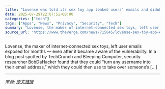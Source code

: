 ```yaml
---
title: "Lovense was told its sex toy app leaked users’ emails and didn&#8217;t fix it"
date: 2025-07-29T22:07:51+08:00
categories: ["tech"]
tags: ["Apps", "News", "Privacy", "Security", "Tech"]
summary: "Lovense, the maker of internet-connected sex toys, left user emails exposed for months — even after it became aware of the vulnerability. In a blog post spotted by TechCrunch and Bleeping Computer, se"
source_url: "https://www.theverge.com/news/715645/lovense-sex-toy-app-email-leak-vulnerability"
---
```


Lovense, the maker of internet-connected sex toys, left user emails exposed for months — even after it became aware of the vulnerability. In a blog post spotted by TechCrunch and Bleeping Computer, security researcher BobDaHacker found that they could “turn any username into their email address,” which they could then use to take over someone’s [&#8230;]

---

*来源: [原文链接](https://www.theverge.com/news/715645/lovense-sex-toy-app-email-leak-vulnerability)*
